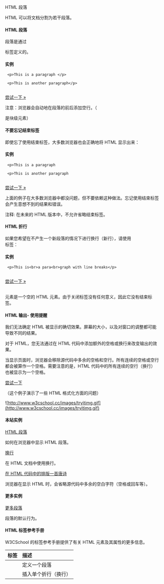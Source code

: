  HTML 段落
 
HTML 可以将文档分割为若干段落。

 

#### HTML 段落

 段落是通过 <p> 标签定义的。

  
#### 实例

 
```
 <p>This is a paragraph </p>

 <p>This is another paragraph</p> 


```
 

[尝试一下 »](http://www.w3cschool.cc/try/try.php?filename=tryhtml_paragraphs1) 

 注意：浏览器会自动地在段落的前后添加空行。（</p> 是块级元素）

 

#### 不要忘记结束标签

 即使忘了使用结束标签，大多数浏览器也会正确地将 HTML 显示出来：

  
#### 实例

 
```
 <p>This is a paragraph

 <p>This is another paragraph 


```
 

[尝试一下 »](http://www.w3cschool.cc/try/try.php?filename=tryhtml_paragraphs0) 

 上面的例子在大多数浏览器中都没问题，但不要依赖这种做法。忘记使用结束标签会产生意想不到的结果和错误。

 注释: 在未来的 HTML 版本中，不允许省略结束标签。

 

#### HTML 折行

 如果您希望在不产生一个新段落的情况下进行换行（新行），请使用 <br /> 标签：

  
#### 实例

 
```
 <p>This is<br>a para<br>graph with line breaks</p> 


```
 

[尝试一下 »](http://www.w3cschool.cc/try/try.php?filename=tryhtml_paragraphs) 

 <br /> 元素是一个空的 HTML 元素。由于关闭标签没有任何意义，因此它没有结束标签。

 

#### HTML 输出- 使用提醒

 我们无法确定 HTML 被显示的确切效果。屏幕的大小，以及对窗口的调整都可能导致不同的结果。

 对于 HTML，您无法通过在 HTML 代码中添加额外的空格或换行来改变输出的效果。

 当显示页面时，浏览器会移除源代码中多余的空格和空行。所有连续的空格或空行都会被算作一个空格。需要注意的是，HTML 代码中的所有连续的空行（换行）也被显示为一个空格。

 [尝试一下](http://www.w3cschool.cc/try/try.php?filename=tryhtml_poem)

 （这个例子演示了一些 HTML 格式化方面的问题）

 
 ![http://www.w3cschool.cc/images/tryitimg.gif](http://www.w3cschool.cc/images/tryitimg.gif)
#### 本站实例

 

 [HTML 段落](http://www.w3cschool.cc/try/try.php?filename=tryhtml_paragraphs1)

 如何在浏览器中显示 HTML 段落。 

  [换行](http://www.w3cschool.cc/try/try.php?filename=tryhtml_paragraphs)

 在 HTML 文档中使用换行。 

 [在 HTML 代码中的排版一首唐诗](http://www.w3cschool.cc/try/try.php?filename=tryhtml_poem)

 浏览器在显示 HTML 时，会省略源代码中多余的空白字符（空格或回车等）。 

 
#### 更多实例

 [更多段落](http://www.w3cschool.cc/try/try.php?filename=tryhtml_paragraphs2)

 段落的默认行为。 

 

#### HTML 标签参考手册

 W3CSchool 的标签参考手册提供了有关 HTML 元素及其属性的更多信息。

 

|标签|描述|
|:--|:--|
|<p>|定义一个段落|
|<br>| 插入单个折行（换行）|



